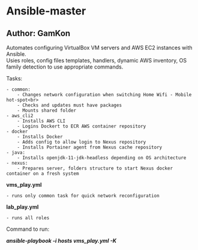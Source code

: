 # Ansible-master
## Author: GamKon

Automates configuring VirtualBox VM servers and AWS EC2 instances with Ansible. <br>
Usies roles, config files templates, handlers, dynamic AWS inventory, OS family detection to use appropriate commands.

Tasks:

    - common:
        - Changes network configuration when switching Home Wifi - Mobile hot-spot<br>
        - Checks and updates must have packages
        - Mounts shared folder
    - aws_cli2
        - Installs AWS CLI
        - Logins Dockert to ECR AWS container repository
    - docker
        - Installs Docker
        - Adds config to allow login to Nexus repository
        - Installs Portainer agent from Nexus cache repository
    - java:
        - Installs openjdk-11-jdk-headless depending on OS architecture
    - nexus:
        - Prepares server, folders structure to start Nexus docker container on a fresh system
    
**vms_play.yml**

    - runs only common task for quick network reconfiguration
**lab_play.yml**

    - runs all roles

Command to run: 

***ansible-playbook -i hosts vms_play.yml -K***
